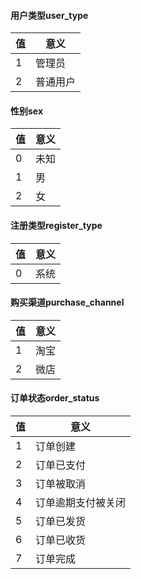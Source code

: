 #### 用户类型user_type

值|意义
----|----
1|管理员
2|普通用户

#### 性别sex

值|意义
----|----
0|未知
1|男
2|女

#### 注册类型register_type

值|意义
----|----
0|系统

#### 购买渠道purchase_channel

值|意义
----|----
1|淘宝
2|微店

#### 订单状态order_status

值|意义
----|----
1|订单创建
2|订单已支付
3|订单被取消
4|订单逾期支付被关闭
5|订单已发货
6|订单已收货
7|订单完成
